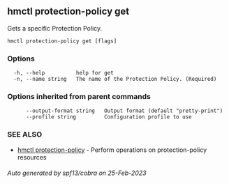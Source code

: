 ## hmctl protection-policy get

Gets a specific Protection Policy.

```
hmctl protection-policy get [flags]
```

### Options

```
  -h, --help          help for get
  -n, --name string   The name of the Protection Policy. (Required)
```

### Options inherited from parent commands

```
      --output-format string   Output format (default "pretty-print")
      --profile string         Configuration profile to use
```

### SEE ALSO

* [hmctl protection-policy](hmctl_protection-policy.md)	 - Perform operations on protection-policy resources

###### Auto generated by spf13/cobra on 25-Feb-2023
